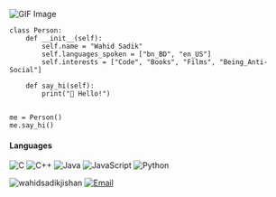 ![GIF Image](https://media.giphy.com/media/9B8wYztAoe1zO/source.gif)

```
class Person:
    def __init__(self):
        self.name = "Wahid Sadik"
        self.languages_spoken = ["bn_BD", "en_US"]
        self.interests = ["Code", "Books", "Films", "Being_Anti-Social"]
    
    def say_hi(self):
        print("👋 Hello!")


me = Person()
me.say_hi()

```
#### Languages

![C](https://img.shields.io/badge/-C-000?&logo=C)
![C++](https://img.shields.io/badge/-C++-000?&logo=c%2b%2b&logoColor=00599C)
![Java](https://img.shields.io/badge/-Java-000?&logo=Java&logoColor=007396)
![JavaScript](https://img.shields.io/badge/-JavaScript-000?&logo=JavaScript)
![Python](https://img.shields.io/badge/-Python-000?&logo=Python)

<p align="left"> <img src="https://komarev.com/ghpvc/?username=wahidsadikjishan&label=Profile%20views&color=0e75b6&style=flat" alt="wahidsadikjishan" /> <a href="mailto:wahidsadikjishan@gmail.com"><img src="https://img.shields.io/badge/Gmail-D14836?logo=gmail&logoColor=white" alt="Email"></a></p>

